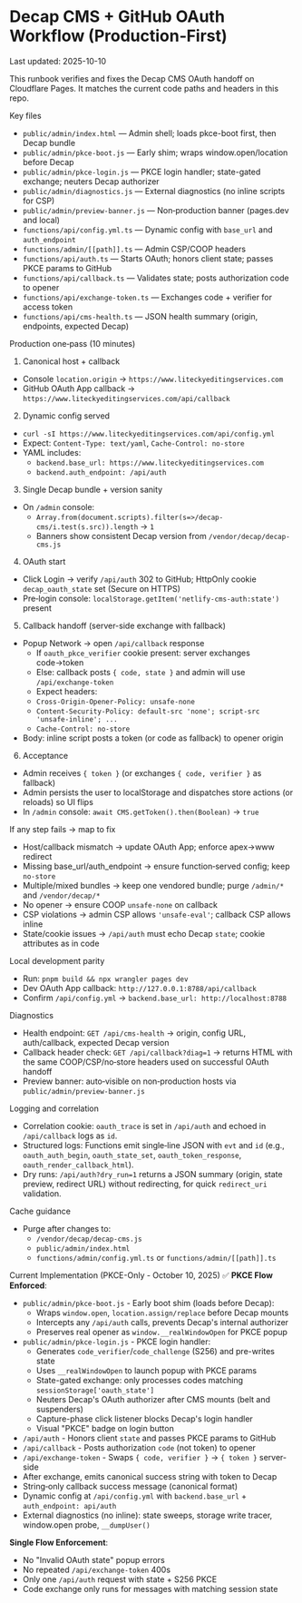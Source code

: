 # Decap CMS + GitHub OAuth Workflow (Production‑First)

Last updated: 2025-10-10

This runbook verifies and fixes the Decap CMS OAuth handoff on Cloudflare Pages. It matches the current code paths and headers in this repo.

Key files
- `public/admin/index.html` — Admin shell; loads pkce-boot first, then Decap bundle
- `public/admin/pkce-boot.js` — Early shim; wraps window.open/location before Decap
- `public/admin/pkce-login.js` — PKCE login handler; state-gated exchange; neuters Decap authorizer
- `public/admin/diagnostics.js` — External diagnostics (no inline scripts for CSP)
- `public/admin/preview-banner.js` — Non‑production banner (pages.dev and local)
- `functions/api/config.yml.ts` — Dynamic config with `base_url` and `auth_endpoint`
- `functions/admin/[[path]].ts` — Admin CSP/COOP headers
- `functions/api/auth.ts` — Starts OAuth; honors client state; passes PKCE params to GitHub
- `functions/api/callback.ts` — Validates state; posts authorization code to opener
- `functions/api/exchange-token.ts` — Exchanges code + verifier for access token
- `functions/api/cms-health.ts` — JSON health summary (origin, endpoints, expected Decap)

Production one‑pass (10 minutes)
1) Canonical host + callback
- Console `location.origin` → `https://www.liteckyeditingservices.com`
- GitHub OAuth App callback → `https://www.liteckyeditingservices.com/api/callback`

2) Dynamic config served
- `curl -sI https://www.liteckyeditingservices.com/api/config.yml`
- Expect: `Content-Type: text/yaml`, `Cache-Control: no-store`
- YAML includes:
  - `backend.base_url: https://www.liteckyeditingservices.com`
  - `backend.auth_endpoint: /api/auth`

3) Single Decap bundle + version sanity
- On `/admin` console:
  - `Array.from(document.scripts).filter(s=>/decap-cms/i.test(s.src)).length` → `1`
  - Banners show consistent Decap version from `/vendor/decap/decap-cms.js`

4) OAuth start
- Click Login → verify `/api/auth` 302 to GitHub; HttpOnly cookie `decap_oauth_state` set (Secure on HTTPS)
- Pre‑login console: `localStorage.getItem('netlify-cms-auth:state')` present

5) Callback handoff (server-side exchange with fallback)
- Popup Network → open `/api/callback` response
  - If `oauth_pkce_verifier` cookie present: server exchanges code→token
  - Else: callback posts `{ code, state }` and admin will use `/api/exchange-token`
  - Expect headers:
  - `Cross-Origin-Opener-Policy: unsafe-none`
  - `Content-Security-Policy: default-src 'none'; script-src 'unsafe-inline'; ...`
  - `Cache-Control: no-store`
- Body: inline script posts a token (or code as fallback) to opener origin

6) Acceptance
- Admin receives `{ token }` (or exchanges `{ code, verifier }` as fallback)
- Admin persists the user to localStorage and dispatches store actions (or reloads) so UI flips
- In `/admin` console: `await CMS.getToken().then(Boolean)` → `true`

If any step fails → map to fix
- Host/callback mismatch → update OAuth App; enforce apex→www redirect
- Missing base_url/auth_endpoint → ensure function‑served config; keep `no-store`
- Multiple/mixed bundles → keep one vendored bundle; purge `/admin/*` and `/vendor/decap/*`
- No opener → ensure COOP `unsafe-none` on callback
- CSP violations → admin CSP allows `'unsafe-eval'`; callback CSP allows inline
- State/cookie issues → `/api/auth` must echo Decap `state`; cookie attributes as in code

Local development parity
- Run: `pnpm build && npx wrangler pages dev`
- Dev OAuth App callback: `http://127.0.0.1:8788/api/callback`
- Confirm `/api/config.yml` → `backend.base_url: http://localhost:8788`

Diagnostics
- Health endpoint: `GET /api/cms-health` → origin, config URL, auth/callback, expected Decap version
- Callback header check: `GET /api/callback?diag=1` → returns HTML with the same COOP/CSP/no‑store headers used on successful OAuth handoff
- Preview banner: auto‑visible on non‑production hosts via `public/admin/preview-banner.js`

Logging and correlation
- Correlation cookie: `oauth_trace` is set in `/api/auth` and echoed in `/api/callback` logs as `id`.
- Structured logs: Functions emit single‑line JSON with `evt` and `id` (e.g., `oauth_auth_begin`, `oauth_state_set`, `oauth_token_response`, `oauth_render_callback_html`).
- Dry runs: `/api/auth?dry_run=1` returns a JSON summary (origin, state preview, redirect URL) without redirecting, for quick `redirect_uri` validation.

Cache guidance
- Purge after changes to:
  - `/vendor/decap/decap-cms.js`
  - `public/admin/index.html`
  - `functions/admin/config.yml.ts` or `functions/admin/[[path]].ts`

Current Implementation (PKCE-Only - October 10, 2025)
✅ **PKCE Flow Enforced**:
- `public/admin/pkce-boot.js` - Early boot shim (loads before Decap):
  - Wraps `window.open`, `location.assign/replace` before Decap mounts
  - Intercepts any `/api/auth` calls, prevents Decap's internal authorizer
  - Preserves real opener as `window.__realWindowOpen` for PKCE popup
- `public/admin/pkce-login.js` - PKCE login handler:
  - Generates `code_verifier`/`code_challenge` (S256) and pre-writes state
  - Uses `__realWindowOpen` to launch popup with PKCE params
  - State-gated exchange: only processes codes matching `sessionStorage['oauth_state']`
  - Neuters Decap's OAuth authorizer after CMS mounts (belt and suspenders)
  - Capture-phase click listener blocks Decap's login handler
  - Visual "PKCE" badge on login button
- `/api/auth` - Honors client `state` and passes PKCE params to GitHub
- `/api/callback` - Posts authorization `code` (not token) to opener
- `/api/exchange-token` - Swaps `{ code, verifier }` → `{ token }` server-side
- After exchange, emits canonical success string with token to Decap
- String‑only callback success message (canonical format)
- Dynamic config at `/api/config.yml` with `backend.base_url` + `auth_endpoint: api/auth`
- External diagnostics (no inline): state sweeps, storage write tracer, window.open probe, `__dumpUser()`

**Single Flow Enforcement**:
- No "Invalid OAuth state" popup errors
- No repeated `/api/exchange-token` 400s
- Only one `/api/auth` request with state + S256 PKCE
- Code exchange only runs for messages with matching session state
